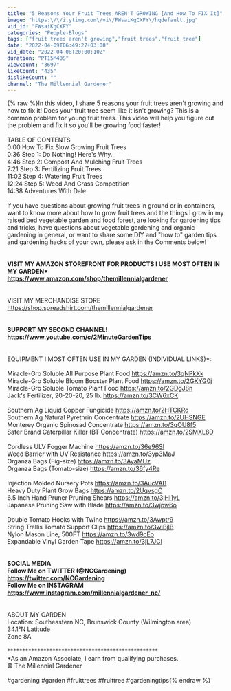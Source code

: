 ```yaml
---
title: "5 Reasons Your Fruit Trees AREN'T GROWING [And How To FIX It]"
image: "https:\/\/i.ytimg.com\/vi\/FWsaiKgCXFY\/hqdefault.jpg"
vid_id: "FWsaiKgCXFY"
categories: "People-Blogs"
tags: ["fruit trees aren't growing","fruit trees","fruit tree"]
date: "2022-04-09T06:49:27+03:00"
vid_date: "2022-04-08T20:00:10Z"
duration: "PT15M40S"
viewcount: "3697"
likeCount: "435"
dislikeCount: ""
channel: "The Millennial Gardener"
---
```

{% raw %}In this video, I share 5 reasons your fruit trees aren't growing and how to fix it! Does your fruit tree seem like it isn't growing? This is a common problem for young fruit trees. This video will help you figure out the problem and fix it so you'll be growing food faster!<br /><br />TABLE OF CONTENTS<br />0:00     How To Fix Slow Growing Fruit Trees<br />0:36     Step 1: Do Nothing! Here's Why.<br />4:46     Step 2: Compost And Mulching Fruit Trees<br />7:21     Step 3: Fertilizing Fruit Trees<br />11:02   Step 4: Watering Fruit Trees<br />12:24   Step 5: Weed And Grass Competition<br />14:38   Adventures With Dale<br /><br />If you have questions about growing fruit trees in ground or in containers, want to know more about how to grow fruit trees and the things I grow in my raised bed vegetable garden and food forest, are looking for gardening tips and tricks, have questions about vegetable gardening and organic gardening in general, or want to share some DIY and &quot;how to&quot; garden tips and gardening hacks of your own, please ask in the Comments below!<br /><br />**************************************************<br />VISIT MY AMAZON STOREFRONT FOR PRODUCTS I USE MOST OFTEN IN MY GARDEN*<br /><a rel="nofollow" target="blank" href="https://www.amazon.com/shop/themillennialgardener">https://www.amazon.com/shop/themillennialgardener</a><br /><br />**************************************************<br />VISIT MY MERCHANDISE STORE<br /><a rel="nofollow" target="blank" href="https://shop.spreadshirt.com/themillennialgardener">https://shop.spreadshirt.com/themillennialgardener</a><br /><br />**************************************************<br />SUPPORT MY SECOND CHANNEL!<br /><a rel="nofollow" target="blank" href="https://www.youtube.com/c/2MinuteGardenTips">https://www.youtube.com/c/2MinuteGardenTips</a><br /><br />**************************************************<br />EQUIPMENT I MOST OFTEN USE IN MY GARDEN (INDIVIDUAL LINKS)*:<br /><br />Miracle-Gro Soluble All Purpose Plant Food <a rel="nofollow" target="blank" href="https://amzn.to/3qNPkXk">https://amzn.to/3qNPkXk</a><br />Miracle-Gro Soluble Bloom Booster Plant Food <a rel="nofollow" target="blank" href="https://amzn.to/2GKYG0j">https://amzn.to/2GKYG0j</a><br />Miracle-Gro Soluble Tomato Plant Food <a rel="nofollow" target="blank" href="https://amzn.to/2GDgJ8n">https://amzn.to/2GDgJ8n</a><br />Jack's Fertilizer, 20-20-20, 25 lb. <a rel="nofollow" target="blank" href="https://amzn.to/3CW6xCK">https://amzn.to/3CW6xCK</a><br /><br />Southern Ag Liquid Copper Fungicide <a rel="nofollow" target="blank" href="https://amzn.to/2HTCKRd">https://amzn.to/2HTCKRd</a><br />Southern Ag Natural Pyrethrin Concentrate <a rel="nofollow" target="blank" href="https://amzn.to/2UHSNGE">https://amzn.to/2UHSNGE</a><br />Monterey Organic Spinosad Concentrate <a rel="nofollow" target="blank" href="https://amzn.to/3qOU8f5">https://amzn.to/3qOU8f5</a><br />Safer Brand Caterpillar Killer (BT Concentrate) <a rel="nofollow" target="blank" href="https://amzn.to/2SMXL8D">https://amzn.to/2SMXL8D</a><br /><br />Cordless ULV Fogger Machine <a rel="nofollow" target="blank" href="https://amzn.to/36e96Sl">https://amzn.to/36e96Sl</a><br />Weed Barrier with UV Resistance  <a rel="nofollow" target="blank" href="https://amzn.to/3yp3MaJ">https://amzn.to/3yp3MaJ</a><br />Organza Bags (Fig-size) <a rel="nofollow" target="blank" href="https://amzn.to/3AyaMUz">https://amzn.to/3AyaMUz</a><br />Organza Bags (Tomato-size) <a rel="nofollow" target="blank" href="https://amzn.to/36fy4Re">https://amzn.to/36fy4Re</a><br /><br />Injection Molded Nursery Pots <a rel="nofollow" target="blank" href="https://amzn.to/3AucVAB">https://amzn.to/3AucVAB</a><br />Heavy Duty Plant Grow Bags <a rel="nofollow" target="blank" href="https://amzn.to/2UqvsgC">https://amzn.to/2UqvsgC</a><br />6.5 Inch Hand Pruner Pruning Shears <a rel="nofollow" target="blank" href="https://amzn.to/3jHI1yL">https://amzn.to/3jHI1yL</a><br />Japanese Pruning Saw with Blade <a rel="nofollow" target="blank" href="https://amzn.to/3wjpw6o">https://amzn.to/3wjpw6o</a><br /><br />Double Tomato Hooks with Twine <a rel="nofollow" target="blank" href="https://amzn.to/3Awptr9">https://amzn.to/3Awptr9</a><br />String Trellis Tomato Support Clips <a rel="nofollow" target="blank" href="https://amzn.to/3wiBjlB">https://amzn.to/3wiBjlB</a><br />Nylon Mason Line, 500FT <a rel="nofollow" target="blank" href="https://amzn.to/3wd9cEo">https://amzn.to/3wd9cEo</a><br />Expandable Vinyl Garden Tape <a rel="nofollow" target="blank" href="https://amzn.to/3jL7JCI">https://amzn.to/3jL7JCI</a><br /><br />**************************************************<br />SOCIAL MEDIA<br />Follow Me on TWITTER (@NCGardening) <a rel="nofollow" target="blank" href="https://twitter.com/NCGardening">https://twitter.com/NCGardening</a><br />Follow Me on INSTAGRAM <a rel="nofollow" target="blank" href="https://www.instagram.com/millennialgardener_nc/">https://www.instagram.com/millennialgardener_nc/</a><br /><br />**************************************************<br />ABOUT MY GARDEN<br />Location: Southeastern NC, Brunswick County (Wilmington area)<br />34.1°N Latitude<br />Zone 8A<br /><br />**************************************************<br />*As an Amazon Associate, I earn from qualifying purchases.<br />© The Millennial Gardener<br /><br />#gardening #garden #fruittrees #fruittree #gardeningtips{% endraw %}
